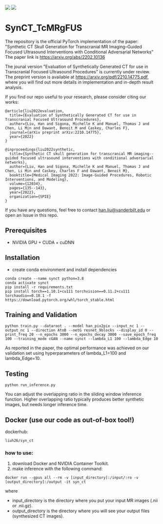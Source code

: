 ![](https://img.shields.io/badge/Language-python-brightgreen.svg)
[![](https://img.shields.io/badge/License-BSD%203--Clause-orange.svg)](https://github.com/han-liu/SynCT_TcMRgFUS/blob/main/LICENSE)

# SynCT_TcMRgFUS

The repository is the official PyTorch implementation of the paper:
"Synthetic CT Skull Generation for Transcranial MR Imaging–Guided Focused Ultrasound Interventions with Conditional Adversarial Networks"
The paper link is https://arxiv.org/abs/2202.10136

The jounal version "Evaluation of Synthetically Generated CT for use in Transcranial
Focused Ultrasound Procedures" is currently under review. The preprint version is available at https://arxiv.org/pdf/2210.14775.pdf, where you will find out more details in implementation and in-depth result analysis.

If you find our repo useful to your research, please consider citing our works:

```
@article{liu2022evaluation,
  title={Evaluation of Synthetically Generated CT for use in Transcranial Focused Ultrasound Procedures},
  author={Liu, Han and Sigona, Michelle K and Manuel, Thomas J and Chen, Li Min and Dawant, Benoit M and Caskey, Charles F},
  journal={arXiv preprint arXiv:2210.14775},
  year={2022}
}

@inproceedings{liu2022synthetic,
  title={Synthetic CT skull generation for transcranial MR imaging--guided focused ultrasound interventions with conditional adversarial networks},
  author={Liu, Han and Sigona, Michelle K and Manuel, Thomas J and Chen, Li Min and Caskey, Charles F and Dawant, Benoit M},
  booktitle={Medical Imaging 2022: Image-Guided Procedures, Robotic Interventions, and Modeling},
  volume={12034},
  pages={135--143},
  year={2022},
  organization={SPIE}
}
```

If you have any questions, feel free to contact han.liu@vanderbilt.edu or open an Issue in this repo. 

## Prerequisites
* NVIDIA GPU + CUDA + cuDNN

## Installation
* create conda environment and install dependencies
```shell script
conda create --name synct python=3.8
conda activate synct
pip install -r requirements.txt
pip install torch==1.10.1+cu111 torchvision==0.11.2+cu111 torchaudio==0.10.1 -f https://download.pytorch.org/whl/torch_stable.html
```

## Training and Validation
```shell script
python train.py --dataroot . --model han_pix2pix --input_nc 1 --output_nc 1 --direction AtoB --netG resnet_9blocks --display_id 0 --print_freq 20 --n_epochs 3000 --n_epochs_decay 3000 --save_epoch_freq 100 --training_mode cGAN --name synct --lambda_L1 100 --lambda_Edge 10
```
As reported in the paper, the optimal performance was achieved on our validation set using hyperparameters of lambda_L1=100 and lambda_Edge=10.

## Testing
```shell script
python run_inference.py
```
You can adjust the overlapping ratio in the sliding window inference function. Higher overlapping ratio typically produces better synthetic images, but needs longer inference time. 

## Docker (use our code as out-of-box tool!) 

dockerhub: 
```shell script
liuh26/syn_ct
```

### how to use:
1. download Docker and NVIDIA Container Toolkit.
2. make inference with the following command:
```shell script
docker run --gpus all --rm -v [input_directory]:/input/:ro -v [output_directory]:/output -it syn_ct
```

where
* input_directory is the directory where you put your input MR images (.nii or .nii.gz).
* output_directory is the directory where you will see your output files (synthesized CT images).
